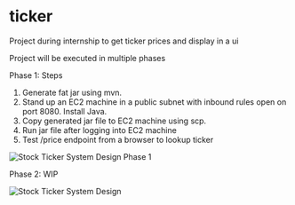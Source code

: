 # ticker
Project during internship to get ticker prices and display in a ui

Project will be executed in multiple phases

Phase 1: Steps

1. Generate fat jar using mvn.
2. Stand up an EC2 machine in a public subnet with inbound rules open on port 8080. Install Java.
3. Copy generated jar file to EC2 machine using scp.
4. Run jar file after logging into EC2 machine
5. Test /price endpoint from a browser to lookup ticker

![Stock Ticker System Design Phase 1](https://user-images.githubusercontent.com/109428483/203639803-b72c5ff5-632a-4e4e-8fc4-3acfeccadb62.jpeg)


Phase 2: WIP

![Stock Ticker System Design](https://user-images.githubusercontent.com/109428483/179361918-112f114c-4a50-464f-bb67-0da9b1bbdb25.jpeg)


